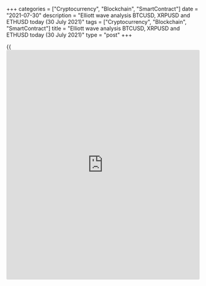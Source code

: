 +++
categories = ["Cryptocurrency", "Blockchain", "SmartContract"]
date = "2021-07-30"
description = "Elliott wave analysis BTCUSD, XRPUSD and ETHUSD today (30 July 2021)"
tags = ["Cryptocurrency", "Blockchain", "SmartContract"]
title = "Elliott wave analysis BTCUSD, XRPUSD and ETHUSD today (30 July 2021)"
type = "post"
+++

{{<iframe id="large-banner" src="https://www.bounty.group/#slide=14.0" width="100%" height="600" scrolling="no" style="border: 0px solid rgb(216, 221, 230); border-radius: 3px;">}}

2021-07-30

2021-07-30

Short-term forecast for BTCUSD, XRPUSD and ETHUSD 30.07.2021Roman Onegin

I welcome my readers!

I have prepared a short-term cryptocurrency forecast based on Elliott
wave analysis of Bitcoin, Ripple, and Ethereum. I offer entry signals to
trade each cryptocurrency.

The cryptocurrency market should continue rising.

The article covers the following subjects:

##  **Elliott wave Bitcoin analysis**

The Bitcoin price continues rising. There is unfolding the final motive
wave (Y) of the global double zigzag. Wave (Y) is a standard zigzag.
With impulse A and correction B completed inside. There is developing
the bullish wave C as a five-wave impulse [1]-[2]-[3]-[4]-[5]. Wave [5]
will soon conclude the C impulse. The Bitcoin price is likely to reach
level 41905.00, where wave (Y) will be 161.8% of wave (W).

### Trading plan for [BTCUSD][1] today:

Buy 39940.00, TP 41905.00

* * *

##  **Elliott wave Ripple analysis**

The XRPUSD is forming a horizontal corrective pattern, a flat A-B-C.
More than a week ago, the market completed the bearish wave B a triple
zigzag. The market turned up and started rising in the impulse wave C.
There is developing the final leg of the C wave, wave [5] as an ending
diagonal. The ending diagonal is about to end soon. The Ripple price
should go up to a level of 0.783. Next, the market is expected to start
declining in a new bear trend.

### Trading plan for [XRPUSD][2] **** today:

Buy 0.749, TP 0.783

* * *

##  **Elliott wave Ethereum analysis**

The ETHUSD market is rising in the final leg of the bullish correction.
In the impulse upwave [C], there have completed the first four legs.
Correction (4) must have completed as a contracting triangle. The
Ethereum price should be rising in the final wave (5) to a level of
2591.00. At this level, wave [C] will be 123.6% of wave [A]. One could
consider long trades with a target at level 2591.00.

### Trading plan for [ETHUSD][3] **** today:

Buy 2398.64, TP 2591.00

* * *

P.S. Did you like my article? Share it in social networks: it will be
the best “thank you" :)

Ask me questions and comment below. I’ll be glad to answer your
questions and give necessary explanations.

 **Useful links:**

  * I recommend trying to trade with a reliable broker [here][4]. The system allows you to trade by yourself or copy successful traders from all across the globe.
  * Use my promo-code BLOG for getting deposit bonus 50% on LiteForex platform. Just enter this code in the appropriate field while [depositing][5] your trading account.
  * Telegram chat for traders: <t.me/liteforexengchat>. We are sharing the signals and trading experience
  * Telegram channel with high-quality analytics, Forex reviews, training articles, and other useful things for traders <t.me/liteforex>

## Price chart of BTCUSD in real time mode

The content of this article reflects the author’s opinion and does not
necessarily reflect the official position of LiteForex. The material
published on this page is provided for informational purposes only and
should not be considered as the provision of investment advice for the
purposes of Directive 2004/39/EC.

Rate this article:

{{value}}

( {{count}} {{title}} )

   1. my.liteforex.com/trading/chart?symbol=BTCUSD
   2. my.liteforex.com/trading/chart?symbol=XRPUSD
   3. my.liteforex.com/trading/chart?symbol=ETHUSD
   4. my.liteforex.com/?category=analysts-opinions&slug=short-term-forecast-for-[BTC](https://www.playgroundfx.com/blog/who-is-the-creator-of-bitcoin/)usd-xrpusd-and-ethusd-30072021&openPopup=%2Fregistration%2Fpopup&utm_source=blog&utm_medium=article&utm_campaign=bonus
   5. my.liteforex.com/deposit/?category=analysts-opinions&slug=short-term-forecast-for-[BTC](https://www.playgroundfx.com/blog/who-is-the-creator-of-bitcoin/)usd-xrpusd-and-ethusd-30072021&promo_code=BLOG&utm_source=blog&utm_medium=article&utm_campaign=bonus